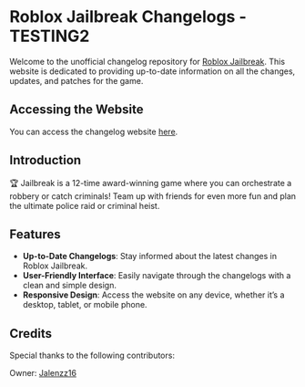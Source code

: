 # Roblox Jailbreak Changelogs - TESTING2

Welcome to the unofficial changelog repository for [Roblox Jailbreak](https://www.roblox.com/games/606849621/Jailbreak). This website is dedicated to providing up-to-date information on all the changes, updates, and patches for the game.

## Accessing the Website

You can access the changelog website [here](https://jalenzzz.github.io/JailbreakChangelogs-test/).

## Introduction

🏆 Jailbreak is a 12-time award-winning game where you can orchestrate a robbery or catch criminals! Team up with friends for even more fun and plan the ultimate police raid or criminal heist.

## Features

- **Up-to-Date Changelogs**: Stay informed about the latest changes in Roblox Jailbreak.
- **User-Friendly Interface**: Easily navigate through the changelogs with a clean and simple design.
- **Responsive Design**: Access the website on any device, whether it’s a desktop, tablet, or mobile phone.

## Credits

Special thanks to the following contributors:

Owner: [Jalenzz16](https://github.com/Jalenzzz)
